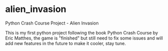 # alien_invasion
Python Crash Course Project - Alien Invasion

This is my first python project following the book Python Crash Course by Eric Matthes, the game is "finished" but still 
need to fix some issues and will add new features in the future to make it cooler, stay tune.
